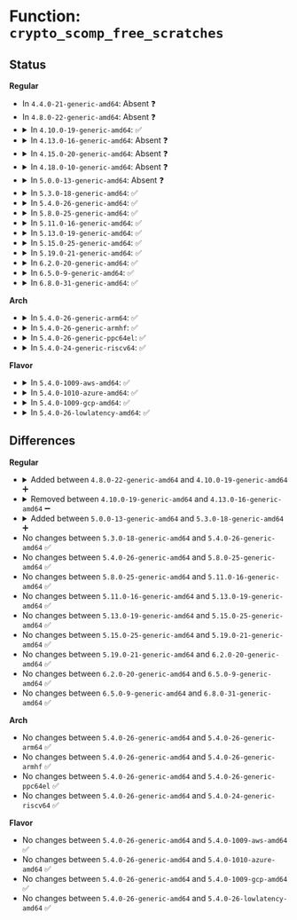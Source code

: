 # Function: <code>crypto_scomp_free_scratches</code>

## Status
<b>Regular</b>
<ul>
<li>
In <code>4.4.0-21-generic-amd64</code>: Absent ❓
</li>
<li>
In <code>4.8.0-22-generic-amd64</code>: Absent ❓
</li>
<li>
<details>
<summary>In <code>4.10.0-19-generic-amd64</code>: ✅</summary>

```c
void crypto_scomp_free_scratches(void * * scratches)
```

```json
{
  "name": "crypto_scomp_free_scratches",
  "collision_type": "Unique Static",
  "inline_type": "No",
  "funcs": [
    {
      "addr": 18446744071583016944,
      "name": "crypto_scomp_free_scratches",
      "external": false,
      "loc": "crypto/scompress.c:72",
      "file": "crypto/scompress.c",
      "inline": "seen, unknown",
      "caller_inline": [],
      "caller_func": [
        "crypto/scompress.c:crypto_scomp_alloc_scratches"
      ]
    }
  ],
  "symbols": [
    {
      "addr": 18446744071583016944,
      "name": "crypto_scomp_free_scratches",
      "section": ".text",
      "bind": "STB_LOCAL",
      "size": 102
    }
  ]
}
```
</details>
</li>
<li>
<details>
<summary>In <code>4.13.0-16-generic-amd64</code>: Absent ❓</summary>

```json
{
  "name": "crypto_scomp_free_scratches",
  "collision_type": "Unique Static",
  "inline_type": "Selective",
  "funcs": [
    {
      "addr": 18446744071583068679,
      "name": "crypto_scomp_free_scratches",
      "external": false,
      "loc": "crypto/scompress.c:73",
      "file": "crypto/scompress.c",
      "inline": "not declared, inlined",
      "caller_inline": [
        "crypto/scompress.c:crypto_scomp_alloc_scratches"
      ],
      "caller_func": [
        "crypto/scompress.c:crypto_scomp_alloc_scratches"
      ]
    }
  ],
  "symbols": [
    {
      "addr": 18446744071583068432,
      "name": "crypto_scomp_free_scratches.part.4",
      "section": ".text",
      "bind": "STB_LOCAL",
      "size": 95
    }
  ]
}
```
</details>
</li>
<li>
<details>
<summary>In <code>4.15.0-20-generic-amd64</code>: Absent ❓</summary>

```json
{
  "name": "crypto_scomp_free_scratches",
  "collision_type": "Unique Static",
  "inline_type": "Selective",
  "funcs": [
    {
      "addr": 18446744071583235153,
      "name": "crypto_scomp_free_scratches",
      "external": false,
      "loc": "crypto/scompress.c:68",
      "file": "crypto/scompress.c",
      "inline": "not declared, inlined",
      "caller_inline": [
        "crypto/scompress.c:crypto_exit_scomp_ops_async",
        "crypto/scompress.c:crypto_exit_scomp_ops_async",
        "crypto/scompress.c:crypto_scomp_init_tfm",
        "crypto/scompress.c:crypto_scomp_alloc_scratches"
      ],
      "caller_func": [
        "crypto/scompress.c:crypto_exit_scomp_ops_async",
        "crypto/scompress.c:crypto_exit_scomp_ops_async",
        "crypto/scompress.c:crypto_scomp_init_tfm",
        "crypto/scompress.c:crypto_scomp_alloc_scratches"
      ]
    }
  ],
  "symbols": [
    {
      "addr": 18446744071583235008,
      "name": "crypto_scomp_free_scratches.part.4",
      "section": ".text",
      "bind": "STB_LOCAL",
      "size": 89
    }
  ]
}
```
</details>
</li>
<li>
<details>
<summary>In <code>4.18.0-10-generic-amd64</code>: Absent ❓</summary>

```json
{
  "name": "crypto_scomp_free_scratches",
  "collision_type": "Unique Static",
  "inline_type": "Selective",
  "funcs": [
    {
      "addr": 18446744071583443393,
      "name": "crypto_scomp_free_scratches",
      "external": false,
      "loc": "crypto/scompress.c:68",
      "file": "crypto/scompress.c",
      "inline": "not declared, inlined",
      "caller_inline": [
        "crypto/scompress.c:crypto_exit_scomp_ops_async",
        "crypto/scompress.c:crypto_exit_scomp_ops_async",
        "crypto/scompress.c:crypto_scomp_init_tfm",
        "crypto/scompress.c:crypto_scomp_alloc_scratches"
      ],
      "caller_func": [
        "crypto/scompress.c:crypto_exit_scomp_ops_async",
        "crypto/scompress.c:crypto_exit_scomp_ops_async",
        "crypto/scompress.c:crypto_scomp_init_tfm",
        "crypto/scompress.c:crypto_scomp_alloc_scratches"
      ]
    }
  ],
  "symbols": [
    {
      "addr": 18446744071583443248,
      "name": "crypto_scomp_free_scratches.part.0",
      "section": ".text",
      "bind": "STB_LOCAL",
      "size": 89
    }
  ]
}
```
</details>
</li>
<li>
<details>
<summary>In <code>5.0.0-13-generic-amd64</code>: Absent ❓</summary>

```json
{
  "name": "crypto_scomp_free_scratches",
  "collision_type": "Unique Static",
  "inline_type": "Selective",
  "funcs": [
    {
      "addr": 18446744071583565377,
      "name": "crypto_scomp_free_scratches",
      "external": false,
      "loc": "crypto/scompress.c:65",
      "file": "crypto/scompress.c",
      "inline": "not declared, inlined",
      "caller_inline": [
        "crypto/scompress.c:crypto_exit_scomp_ops_async",
        "crypto/scompress.c:crypto_exit_scomp_ops_async",
        "crypto/scompress.c:crypto_scomp_init_tfm",
        "crypto/scompress.c:crypto_scomp_alloc_scratches"
      ],
      "caller_func": [
        "crypto/scompress.c:crypto_exit_scomp_ops_async",
        "crypto/scompress.c:crypto_exit_scomp_ops_async",
        "crypto/scompress.c:crypto_scomp_init_tfm",
        "crypto/scompress.c:crypto_scomp_alloc_scratches"
      ]
    }
  ],
  "symbols": [
    {
      "addr": 18446744071583565232,
      "name": "crypto_scomp_free_scratches.part.0",
      "section": ".text",
      "bind": "STB_LOCAL",
      "size": 89
    }
  ]
}
```
</details>
</li>
<li>
<details>
<summary>In <code>5.3.0-18-generic-amd64</code>: ✅</summary>

```c
void crypto_scomp_free_scratches()
```

```json
{
  "name": "crypto_scomp_free_scratches",
  "collision_type": "Unique Static",
  "inline_type": "No",
  "funcs": [
    {
      "addr": 18446744071583753696,
      "name": "crypto_scomp_free_scratches",
      "external": false,
      "loc": "crypto/scompress.c:68",
      "file": "crypto/scompress.c",
      "inline": "seen, unknown",
      "caller_inline": [],
      "caller_func": [
        "crypto/scompress.c:crypto_exit_scomp_ops_async",
        "crypto/scompress.c:crypto_scomp_init_tfm"
      ]
    }
  ],
  "symbols": [
    {
      "addr": 18446744071583753696,
      "name": "crypto_scomp_free_scratches",
      "section": ".text",
      "bind": "STB_LOCAL",
      "size": 110
    }
  ]
}
```
</details>
</li>
<li>
<details>
<summary>In <code>5.4.0-26-generic-amd64</code>: ✅</summary>

```c
void crypto_scomp_free_scratches()
```

```json
{
  "name": "crypto_scomp_free_scratches",
  "collision_type": "Unique Static",
  "inline_type": "No",
  "funcs": [
    {
      "addr": 18446744071583863408,
      "name": "crypto_scomp_free_scratches",
      "external": false,
      "loc": "crypto/scompress.c:68",
      "file": "crypto/scompress.c",
      "inline": "seen, unknown",
      "caller_inline": [],
      "caller_func": [
        "crypto/scompress.c:crypto_exit_scomp_ops_async",
        "crypto/scompress.c:crypto_scomp_init_tfm"
      ]
    }
  ],
  "symbols": [
    {
      "addr": 18446744071583863408,
      "name": "crypto_scomp_free_scratches",
      "section": ".text",
      "bind": "STB_LOCAL",
      "size": 110
    }
  ]
}
```
</details>
</li>
<li>
<details>
<summary>In <code>5.8.0-25-generic-amd64</code>: ✅</summary>

```c
void crypto_scomp_free_scratches()
```

```json
{
  "name": "crypto_scomp_free_scratches",
  "collision_type": "Unique Static",
  "inline_type": "No",
  "funcs": [
    {
      "addr": 18446744071584253504,
      "name": "crypto_scomp_free_scratches",
      "external": false,
      "loc": "crypto/scompress.c:68",
      "file": "crypto/scompress.c",
      "inline": "seen, unknown",
      "caller_inline": [],
      "caller_func": [
        "crypto/scompress.c:crypto_exit_scomp_ops_async",
        "crypto/scompress.c:crypto_scomp_alloc_scratches"
      ]
    }
  ],
  "symbols": [
    {
      "addr": 18446744071584253504,
      "name": "crypto_scomp_free_scratches",
      "section": ".text",
      "bind": "STB_LOCAL",
      "size": 110
    }
  ]
}
```
</details>
</li>
<li>
<details>
<summary>In <code>5.11.0-16-generic-amd64</code>: ✅</summary>

```c
void crypto_scomp_free_scratches()
```

```json
{
  "name": "crypto_scomp_free_scratches",
  "collision_type": "Unique Static",
  "inline_type": "No",
  "funcs": [
    {
      "addr": 18446744071584372192,
      "name": "crypto_scomp_free_scratches",
      "external": false,
      "loc": "crypto/scompress.c:68",
      "file": "crypto/scompress.c",
      "inline": "seen, unknown",
      "caller_inline": [],
      "caller_func": [
        "crypto/scompress.c:crypto_exit_scomp_ops_async",
        "crypto/scompress.c:crypto_scomp_alloc_scratches"
      ]
    }
  ],
  "symbols": [
    {
      "addr": 18446744071584372192,
      "name": "crypto_scomp_free_scratches",
      "section": ".text",
      "bind": "STB_LOCAL",
      "size": 110
    }
  ]
}
```
</details>
</li>
<li>
<details>
<summary>In <code>5.13.0-19-generic-amd64</code>: ✅</summary>

```c
void crypto_scomp_free_scratches()
```

```json
{
  "name": "crypto_scomp_free_scratches",
  "collision_type": "Unique Static",
  "inline_type": "No",
  "funcs": [
    {
      "addr": 18446744071584406656,
      "name": "crypto_scomp_free_scratches",
      "external": false,
      "loc": "crypto/scompress.c:68",
      "file": "crypto/scompress.c",
      "inline": "seen, unknown",
      "caller_inline": [],
      "caller_func": [
        "crypto/scompress.c:crypto_exit_scomp_ops_async",
        "crypto/scompress.c:crypto_scomp_init_tfm"
      ]
    }
  ],
  "symbols": [
    {
      "addr": 18446744071584406656,
      "name": "crypto_scomp_free_scratches",
      "section": ".text",
      "bind": "STB_LOCAL",
      "size": 110
    }
  ]
}
```
</details>
</li>
<li>
<details>
<summary>In <code>5.15.0-25-generic-amd64</code>: ✅</summary>

```c
void crypto_scomp_free_scratches()
```

```json
{
  "name": "crypto_scomp_free_scratches",
  "collision_type": "Unique Static",
  "inline_type": "No",
  "funcs": [
    {
      "addr": 18446744071584801888,
      "name": "crypto_scomp_free_scratches",
      "external": false,
      "loc": "crypto/scompress.c:68",
      "file": "crypto/scompress.c",
      "inline": "seen, unknown",
      "caller_inline": [],
      "caller_func": [
        "crypto/scompress.c:crypto_exit_scomp_ops_async",
        "crypto/scompress.c:crypto_scomp_init_tfm"
      ]
    }
  ],
  "symbols": [
    {
      "addr": 18446744071584801888,
      "name": "crypto_scomp_free_scratches",
      "section": ".text",
      "bind": "STB_LOCAL",
      "size": 139
    }
  ]
}
```
</details>
</li>
<li>
<details>
<summary>In <code>5.19.0-21-generic-amd64</code>: ✅</summary>

```c
void crypto_scomp_free_scratches()
```

```json
{
  "name": "crypto_scomp_free_scratches",
  "collision_type": "Unique Static",
  "inline_type": "No",
  "funcs": [
    {
      "addr": 18446744071585491440,
      "name": "crypto_scomp_free_scratches",
      "external": false,
      "loc": "crypto/scompress.c:68",
      "file": "crypto/scompress.c",
      "inline": "seen, unknown",
      "caller_inline": [],
      "caller_func": [
        "crypto/scompress.c:crypto_exit_scomp_ops_async",
        "crypto/scompress.c:crypto_scomp_init_tfm"
      ]
    }
  ],
  "symbols": [
    {
      "addr": 18446744071585491440,
      "name": "crypto_scomp_free_scratches",
      "section": ".text",
      "bind": "STB_LOCAL",
      "size": 149
    }
  ]
}
```
</details>
</li>
<li>
<details>
<summary>In <code>6.2.0-20-generic-amd64</code>: ✅</summary>

```c
void crypto_scomp_free_scratches()
```

```json
{
  "name": "crypto_scomp_free_scratches",
  "collision_type": "Unique Static",
  "inline_type": "No",
  "funcs": [
    {
      "addr": 18446744071586254528,
      "name": "crypto_scomp_free_scratches",
      "external": false,
      "loc": "crypto/scompress.c:68",
      "file": "crypto/scompress.c",
      "inline": "seen, unknown",
      "caller_inline": [],
      "caller_func": [
        "crypto/scompress.c:crypto_exit_scomp_ops_async",
        "crypto/scompress.c:crypto_scomp_init_tfm"
      ]
    }
  ],
  "symbols": [
    {
      "addr": 18446744071586254528,
      "name": "crypto_scomp_free_scratches",
      "section": ".text",
      "bind": "STB_LOCAL",
      "size": 156
    }
  ]
}
```
</details>
</li>
<li>
<details>
<summary>In <code>6.5.0-9-generic-amd64</code>: ✅</summary>

```c
void crypto_scomp_free_scratches()
```

```json
{
  "name": "crypto_scomp_free_scratches",
  "collision_type": "Unique Static",
  "inline_type": "No",
  "funcs": [
    {
      "addr": 18446744071586494896,
      "name": "crypto_scomp_free_scratches",
      "external": false,
      "loc": "crypto/scompress.c:61",
      "file": "crypto/scompress.c",
      "inline": "seen, unknown",
      "caller_inline": [],
      "caller_func": [
        "crypto/scompress.c:crypto_exit_scomp_ops_async",
        "crypto/scompress.c:crypto_scomp_init_tfm"
      ]
    }
  ],
  "symbols": [
    {
      "addr": 18446744071586494896,
      "name": "crypto_scomp_free_scratches",
      "section": ".text",
      "bind": "STB_LOCAL",
      "size": 156
    }
  ]
}
```
</details>
</li>
<li>
<details>
<summary>In <code>6.8.0-31-generic-amd64</code>: ✅</summary>

```c
void crypto_scomp_free_scratches()
```

```json
{
  "name": "crypto_scomp_free_scratches",
  "collision_type": "Unique Static",
  "inline_type": "No",
  "funcs": [
    {
      "addr": 18446744071586764944,
      "name": "crypto_scomp_free_scratches",
      "external": false,
      "loc": "crypto/scompress.c:61",
      "file": "crypto/scompress.c",
      "inline": "seen, unknown",
      "caller_inline": [],
      "caller_func": [
        "crypto/scompress.c:crypto_exit_scomp_ops_async",
        "crypto/scompress.c:crypto_scomp_init_tfm"
      ]
    }
  ],
  "symbols": [
    {
      "addr": 18446744071586764944,
      "name": "crypto_scomp_free_scratches",
      "section": ".text",
      "bind": "STB_LOCAL",
      "size": 156
    }
  ]
}
```
</details>
</li>
</ul>
<b>Arch</b>
<ul>
<li>
<details>
<summary>In <code>5.4.0-26-generic-arm64</code>: ✅</summary>

```c
void crypto_scomp_free_scratches()
```

```json
{
  "name": "crypto_scomp_free_scratches",
  "collision_type": "Unique Static",
  "inline_type": "No",
  "funcs": [
    {
      "addr": 18446603336495680536,
      "name": "crypto_scomp_free_scratches",
      "external": false,
      "loc": "crypto/scompress.c:68",
      "file": "crypto/scompress.c",
      "inline": "seen, unknown",
      "caller_inline": [],
      "caller_func": [
        "crypto/scompress.c:crypto_exit_scomp_ops_async",
        "crypto/scompress.c:crypto_scomp_init_tfm"
      ]
    }
  ],
  "symbols": [
    {
      "addr": 18446603336495680536,
      "name": "crypto_scomp_free_scratches",
      "section": ".text",
      "bind": "STB_LOCAL",
      "size": 144
    }
  ]
}
```
</details>
</li>
<li>
<details>
<summary>In <code>5.4.0-26-generic-armhf</code>: ✅</summary>

```c
void crypto_scomp_free_scratches()
```

```json
{
  "name": "crypto_scomp_free_scratches",
  "collision_type": "Unique Static",
  "inline_type": "No",
  "funcs": [
    {
      "addr": 3229031952,
      "name": "crypto_scomp_free_scratches",
      "external": false,
      "loc": "crypto/scompress.c:68",
      "file": "crypto/scompress.c",
      "inline": "seen, unknown",
      "caller_inline": [],
      "caller_func": [
        "crypto/scompress.c:crypto_exit_scomp_ops_async",
        "crypto/scompress.c:crypto_scomp_init_tfm"
      ]
    }
  ],
  "symbols": [
    {
      "addr": 3229031952,
      "name": "crypto_scomp_free_scratches",
      "section": ".text",
      "bind": "STB_LOCAL",
      "size": 124
    }
  ]
}
```
</details>
</li>
<li>
<details>
<summary>In <code>5.4.0-26-generic-ppc64el</code>: ✅</summary>

```c
void crypto_scomp_free_scratches()
```

```json
{
  "name": "crypto_scomp_free_scratches",
  "collision_type": "Unique Static",
  "inline_type": "No",
  "funcs": [
    {
      "addr": 13835058055289823952,
      "name": "crypto_scomp_free_scratches",
      "external": false,
      "loc": "crypto/scompress.c:68",
      "file": "crypto/scompress.c",
      "inline": "seen, unknown",
      "caller_inline": [],
      "caller_func": [
        "crypto/scompress.c:crypto_exit_scomp_ops_async",
        "crypto/scompress.c:crypto_scomp_init_tfm"
      ]
    }
  ],
  "symbols": [
    {
      "addr": 13835058055289823952,
      "name": "crypto_scomp_free_scratches",
      "section": ".text",
      "bind": "STB_LOCAL",
      "size": 220
    }
  ]
}
```
</details>
</li>
<li>
<details>
<summary>In <code>5.4.0-24-generic-riscv64</code>: ✅</summary>

```c
void crypto_scomp_free_scratches()
```

```json
{
  "name": "crypto_scomp_free_scratches",
  "collision_type": "Unique Static",
  "inline_type": "No",
  "funcs": [
    {
      "addr": 18446743936274829816,
      "name": "crypto_scomp_free_scratches",
      "external": false,
      "loc": "crypto/scompress.c:68",
      "file": "crypto/scompress.c",
      "inline": "seen, unknown",
      "caller_inline": [],
      "caller_func": [
        "crypto/scompress.c:crypto_exit_scomp_ops_async",
        "crypto/scompress.c:crypto_scomp_init_tfm"
      ]
    }
  ],
  "symbols": [
    {
      "addr": 18446743936274829816,
      "name": "crypto_scomp_free_scratches",
      "section": ".text",
      "bind": "STB_LOCAL",
      "size": 150
    }
  ]
}
```
</details>
</li>
</ul>
<b>Flavor</b>
<ul>
<li>
<details>
<summary>In <code>5.4.0-1009-aws-amd64</code>: ✅</summary>

```c
void crypto_scomp_free_scratches()
```

```json
{
  "name": "crypto_scomp_free_scratches",
  "collision_type": "Unique Static",
  "inline_type": "No",
  "funcs": [
    {
      "addr": 18446744071583832144,
      "name": "crypto_scomp_free_scratches",
      "external": false,
      "loc": "crypto/scompress.c:68",
      "file": "crypto/scompress.c",
      "inline": "seen, unknown",
      "caller_inline": [],
      "caller_func": [
        "crypto/scompress.c:crypto_exit_scomp_ops_async",
        "crypto/scompress.c:crypto_scomp_init_tfm"
      ]
    }
  ],
  "symbols": [
    {
      "addr": 18446744071583832144,
      "name": "crypto_scomp_free_scratches",
      "section": ".text",
      "bind": "STB_LOCAL",
      "size": 110
    }
  ]
}
```
</details>
</li>
<li>
<details>
<summary>In <code>5.4.0-1010-azure-amd64</code>: ✅</summary>

```c
void crypto_scomp_free_scratches()
```

```json
{
  "name": "crypto_scomp_free_scratches",
  "collision_type": "Unique Static",
  "inline_type": "No",
  "funcs": [
    {
      "addr": 18446744071583769200,
      "name": "crypto_scomp_free_scratches",
      "external": false,
      "loc": "crypto/scompress.c:68",
      "file": "crypto/scompress.c",
      "inline": "seen, unknown",
      "caller_inline": [],
      "caller_func": [
        "crypto/scompress.c:crypto_exit_scomp_ops_async",
        "crypto/scompress.c:crypto_scomp_init_tfm"
      ]
    }
  ],
  "symbols": [
    {
      "addr": 18446744071583769200,
      "name": "crypto_scomp_free_scratches",
      "section": ".text",
      "bind": "STB_LOCAL",
      "size": 110
    }
  ]
}
```
</details>
</li>
<li>
<details>
<summary>In <code>5.4.0-1009-gcp-amd64</code>: ✅</summary>

```c
void crypto_scomp_free_scratches()
```

```json
{
  "name": "crypto_scomp_free_scratches",
  "collision_type": "Unique Static",
  "inline_type": "No",
  "funcs": [
    {
      "addr": 18446744071583815904,
      "name": "crypto_scomp_free_scratches",
      "external": false,
      "loc": "crypto/scompress.c:68",
      "file": "crypto/scompress.c",
      "inline": "seen, unknown",
      "caller_inline": [],
      "caller_func": [
        "crypto/scompress.c:crypto_exit_scomp_ops_async",
        "crypto/scompress.c:crypto_scomp_init_tfm"
      ]
    }
  ],
  "symbols": [
    {
      "addr": 18446744071583815904,
      "name": "crypto_scomp_free_scratches",
      "section": ".text",
      "bind": "STB_LOCAL",
      "size": 110
    }
  ]
}
```
</details>
</li>
<li>
<details>
<summary>In <code>5.4.0-26-lowlatency-amd64</code>: ✅</summary>

```c
void crypto_scomp_free_scratches()
```

```json
{
  "name": "crypto_scomp_free_scratches",
  "collision_type": "Unique Static",
  "inline_type": "No",
  "funcs": [
    {
      "addr": 18446744071583916976,
      "name": "crypto_scomp_free_scratches",
      "external": false,
      "loc": "crypto/scompress.c:68",
      "file": "crypto/scompress.c",
      "inline": "seen, unknown",
      "caller_inline": [],
      "caller_func": [
        "crypto/scompress.c:crypto_exit_scomp_ops_async",
        "crypto/scompress.c:crypto_scomp_init_tfm"
      ]
    }
  ],
  "symbols": [
    {
      "addr": 18446744071583916976,
      "name": "crypto_scomp_free_scratches",
      "section": ".text",
      "bind": "STB_LOCAL",
      "size": 110
    }
  ]
}
```
</details>
</li>
</ul>

## Differences
<b>Regular</b>
<ul>
<li>
<details>
<summary>Added between <code>4.8.0-22-generic-amd64</code> and <code>4.10.0-19-generic-amd64</code> ➕</summary>

```c
void crypto_scomp_free_scratches(void * * scratches)
```
</details>
</li>
<li>
<details>
<summary>Removed between <code>4.10.0-19-generic-amd64</code> and <code>4.13.0-16-generic-amd64</code> ➖</summary>

```c
void crypto_scomp_free_scratches(void * * scratches)
```
</details>
</li>
<li>
<details>
<summary>Added between <code>5.0.0-13-generic-amd64</code> and <code>5.3.0-18-generic-amd64</code> ➕</summary>

```c
void crypto_scomp_free_scratches()
```
</details>
</li>
<li>
No changes between <code>5.3.0-18-generic-amd64</code> and <code>5.4.0-26-generic-amd64</code> ✅
</li>
<li>
No changes between <code>5.4.0-26-generic-amd64</code> and <code>5.8.0-25-generic-amd64</code> ✅
</li>
<li>
No changes between <code>5.8.0-25-generic-amd64</code> and <code>5.11.0-16-generic-amd64</code> ✅
</li>
<li>
No changes between <code>5.11.0-16-generic-amd64</code> and <code>5.13.0-19-generic-amd64</code> ✅
</li>
<li>
No changes between <code>5.13.0-19-generic-amd64</code> and <code>5.15.0-25-generic-amd64</code> ✅
</li>
<li>
No changes between <code>5.15.0-25-generic-amd64</code> and <code>5.19.0-21-generic-amd64</code> ✅
</li>
<li>
No changes between <code>5.19.0-21-generic-amd64</code> and <code>6.2.0-20-generic-amd64</code> ✅
</li>
<li>
No changes between <code>6.2.0-20-generic-amd64</code> and <code>6.5.0-9-generic-amd64</code> ✅
</li>
<li>
No changes between <code>6.5.0-9-generic-amd64</code> and <code>6.8.0-31-generic-amd64</code> ✅
</li>
</ul>
<b>Arch</b>
<ul>
<li>
No changes between <code>5.4.0-26-generic-amd64</code> and <code>5.4.0-26-generic-arm64</code> ✅
</li>
<li>
No changes between <code>5.4.0-26-generic-amd64</code> and <code>5.4.0-26-generic-armhf</code> ✅
</li>
<li>
No changes between <code>5.4.0-26-generic-amd64</code> and <code>5.4.0-26-generic-ppc64el</code> ✅
</li>
<li>
No changes between <code>5.4.0-26-generic-amd64</code> and <code>5.4.0-24-generic-riscv64</code> ✅
</li>
</ul>
<b>Flavor</b>
<ul>
<li>
No changes between <code>5.4.0-26-generic-amd64</code> and <code>5.4.0-1009-aws-amd64</code> ✅
</li>
<li>
No changes between <code>5.4.0-26-generic-amd64</code> and <code>5.4.0-1010-azure-amd64</code> ✅
</li>
<li>
No changes between <code>5.4.0-26-generic-amd64</code> and <code>5.4.0-1009-gcp-amd64</code> ✅
</li>
<li>
No changes between <code>5.4.0-26-generic-amd64</code> and <code>5.4.0-26-lowlatency-amd64</code> ✅
</li>
</ul>
